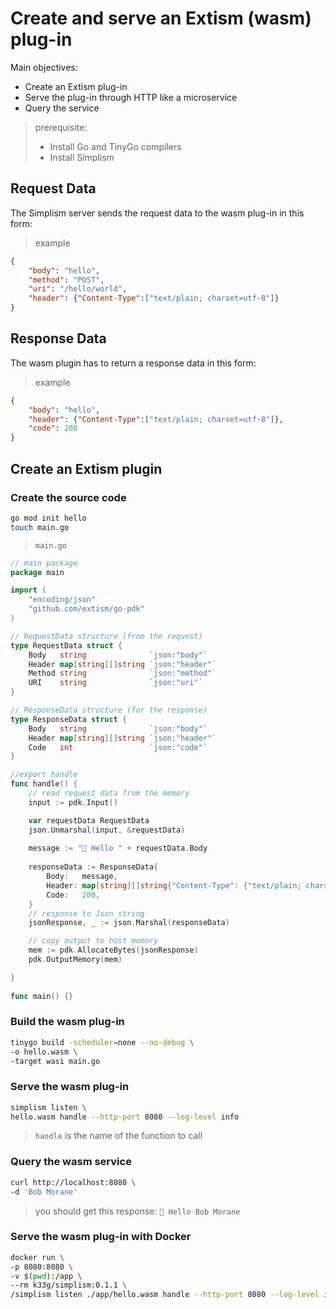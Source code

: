 # Create and serve an Extism (wasm) plug-in

Main objectives:
- Create an Extism plug-in
- Serve the plug-in through HTTP like a microservice
- Query the service

> prerequisite: 
> - Install Go and TinyGo compilers
> - Install Simplism

## Request Data

The Simplism server sends the request data to the wasm plug-in in this form:

> example
```json
{
    "body": "hello",
    "method": "POST",
    "uri": "/hello/world",
    "header": {"Content-Type":["text/plain; charset=utf-8"]}
}
```

## Response Data

The wasm plugin has to return a response data in this form:

> example
```json
{
    "body": "hello",
    "header": {"Content-Type":["text/plain; charset=utf-8"]},
    "code": 200
}
```

## Create an Extism plugin

### Create the source code
```bash
go mod init hello
touch main.go
```

> `main.go`
```go
// main package
package main

import (
    "encoding/json"
    "github.com/extism/go-pdk"
)

// RequestData structure (from the request)
type RequestData struct {
    Body   string              `json:"body"`
    Header map[string][]string `json:"header"`
    Method string              `json:"method"`
    URI    string              `json:"uri"`
}

// ResponseData structure (for the response)
type ResponseData struct {
    Body   string              `json:"body"`
    Header map[string][]string `json:"header"`
    Code   int                 `json:"code"`
}

//export handle
func handle() {
    // read request data from the memory
    input := pdk.Input()

    var requestData RequestData
    json.Unmarshal(input, &requestData)
    
    message := "🤗 Hello " + requestData.Body
    
    responseData := ResponseData{
        Body:   message,
        Header: map[string][]string{"Content-Type": {"text/plain; charset=utf-8"}},
        Code:   200,
    }
    // response to Json string
    jsonResponse, _ := json.Marshal(responseData)

    // copy output to host memory
    mem := pdk.AllocateBytes(jsonResponse)
    pdk.OutputMemory(mem)

}
 
func main() {}
```

### Build the wasm plug-in

```bash
tinygo build -scheduler=none --no-debug \
-o hello.wasm \
-target wasi main.go
```

### Serve the wasm plug-in

```bash
simplism listen \
hello.wasm handle --http-port 8080 --log-level info
```
> `handle` is the name of the function to call


### Query the wasm service

```bash
curl http://localhost:8080 \
-d 'Bob Morane'
```
> you should get this response: `🤗 Hello Bob Morane`

### Serve the wasm plug-in with Docker

```bash
docker run \
-p 8080:8080 \
-v $(pwd):/app \
--rm k33g/simplism:0.1.1 \
/simplism listen ./app/hello.wasm handle --http-port 8080 --log-level info
```
